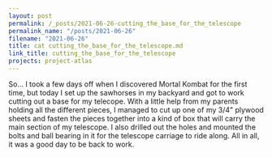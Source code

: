 ```yaml
---
layout: post
permalink: /_posts/2021-06-26-cutting_the_base_for_the_telescope
permalink_name: "/posts/2021-06-26"
filename: "2021-06-26"
title: cat cutting_the_base_for_the_telescope.md
link_title: cutting_the_base_for_the_telescope
projects: project-atlas
---
```

So... I took a few days off when I discovered Mortal Kombat for the first time, but today I set up the sawhorses in my backyard and got to work cutting out a base for my telecope.
With a little help from my parents holding all the different pieces, I managed to cut up one of my 3/4" plywood sheets and fasten the pieces together into a kind of box that will carry the main section of my telescope. I also drilled out the holes and mounted the bolts and ball bearing in it for the telescope carriage to ride along.
All in all, it was a good day to be back to work.
